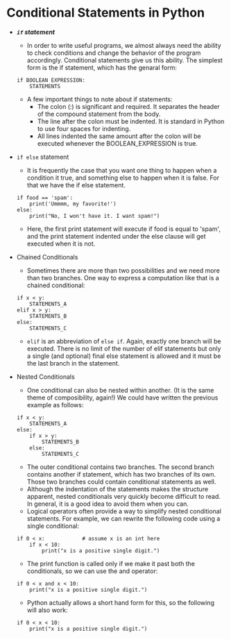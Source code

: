 # Conditional Statements in Python

* ***`if` statement***
	- In order to write useful programs, we almost always need the ability to check conditions and change the behavior of the program accordingly. Conditional statements give us this ability. The simplest form is the if statement, which has the genaral form:
	
	```
	if BOOLEAN EXPRESSION:
		STATEMENTS
	```

	- A few important things to note about if statements:
		- The colon (:) is significant and required. It separates the header of the compound statement from the body.
		- The line after the colon must be indented. It is standard in Python to use four spaces for indenting.
		- All lines indented the same amount after the colon will be executed whenever the BOOLEAN_EXPRESSION is true.

* `if else` statement
	- It is frequently the case that you want one thing to happen when a condition it true, and something else to happen when it is false. For that we have the if else statement.

	```
	if food == 'spam':
		print('Ummmm, my favorite!')
	else:
		print("No, I won't have it. I want spam!")
	```

	- Here, the first print statement will execute if food is equal to 'spam', and the print statement indented under the else clause will get executed when it is not.

* Chained Conditionals
	- Sometimes there are more than two possibilities and we need more than two branches. One way to express a computation like that is a chained conditional:

	```
	if x < y:
		STATEMENTS_A
	elif x > y:
		STATEMENTS_B
	else:
		STATEMENTS_C
	```

	- `elif` is an abbreviation of `else if`. Again, exactly one branch will be executed. There is no limit of the number of elif statements but only a single (and optional) final else statement is allowed and it must be the last branch in the statement.

* Nested Conditionals
	- One conditional can also be nested within another. (It is the same theme of composibility, again!) We could have written the previous example as follows:

	```
	if x < y:
		STATEMENTS_A
	else:
		if x > y:
			STATEMENTS_B
		else:
			STATEMENTS_C
	```

	- The outer conditional contains two branches. The second branch contains another if statement, which has two branches of its own. Those two branches could contain conditional statements as well.
	- Although the indentation of the statements makes the structure apparent, nested conditionals very quickly become difficult to read. In general, it is a good idea to avoid them when you can.
	- Logical operators often provide a way to simplify nested conditional statements. For example, we can rewrite the following code using a single conditional:

	```
	if 0 < x:            # assume x is an int here
		if x < 10:
			print("x is a positive single digit.")
	```

	- The print function is called only if we make it past both the conditionals, so we can use the and operator:
	
	```
	if 0 < x and x < 10:
		print("x is a positive single digit.")
	```
	
	- Python actually allows a short hand form for this, so the following will also work:
	
	```
	if 0 < x < 10:
		print("x is a positive single digit.")
	```
